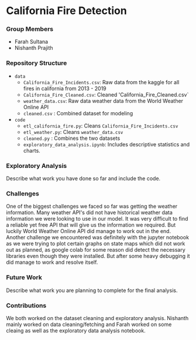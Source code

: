 # California Fire Detection

### Group Members
- Farah Sultana
- Nishanth Prajith

### Repository Structure
- `data`
  - `California_Fire_Incidents.csv`: Raw data from the kaggle for all fires in california from 2013 - 2019
  - `California_Fire_Cleaned.csv`: Cleaned 'California_Fire_Cleaned.csv`
  - `weather_data.csv`: Raw data weather data from the World Weather Online API
  - `cleaned.csv` : Combined dataset for modeling
- `code`
  - `etl_california_fire.py`: Cleans `California_Fire_Incidents.csv`
  - `etl_weather.py`: Cleans `weather_data.csv`
  - `cleaned.py` : Combines the two datasets
  - `exploratory_data_analysis.ipynb`: Includes descriptive statistics and charts. 

### Exploratory Analysis
Describe what work you have done so far and include the code. 

### Challenges
One of the biggest challenges we faced so far was getting the weather information. Many weather API's did not have historical weather data information we were looking to use in our model. It was very difficult to find a reliable yet free API that will give us the information we required. But luckily World Weather Online API did manage to work out in the end. Another challenge we encountered was definitely with the jupyter notebook as we were trying to plot certain graphs on state maps which did not work out as planned, as google colab for some reason did detect the necessary libraries even though they were installed. But after some heavy debugging it did manage to work and resolve itself.

### Future Work
Describe what work you are planning to complete for the final analysis.


### Contributions
We both worked on the dataset cleaning and exploratory analysis. Nishanth mainly worked on data cleaning/fetching and Farah worked on some cleaing as well as the exploratory data analysis notebook.
